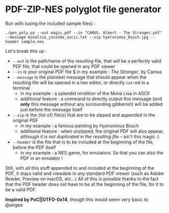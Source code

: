 # PDF-ZIP-NES polyglot file generator
Run with (using the included sample files) : 
```
./gen_poly.py --out magic.pdf --in "CAMUS, Albert - The Stranger.pdf" --message monalisa_joconde_ascii.txt --zip hyeronimus_bosch.jpg --header sample.nes
```

Let's break this up : 
* `--out` is the path/name of the resulting file, that will be a perfectly valid PDF file, that could be opened in any PDF viewer
* `--in` is your original PDF file
	$ in my example : *The Stranger*, by Camus
* `--message` is the plaintext message that should appear when the resulting file will be opened in a hex editor, or directly `cat`-ed in a terminal
	* in my example : a splendid rendition of the Mona Lisa in ASCII
	* additional feature : a command to directly output this message (and **only** this message without any surrounding gibberish) will be added just before the message itself
* `--zip` is the (list of) file(s) that are to be zipped and appended in the original PDF
	* in my example : a famous painting by Hyeronimus Bosch
	* additional feature : when unzipped, the original PDF will also appear, *although it is not duplicated in the resulting file* – ain't this magic :)
* `--header` is the file that is to be included at the beginning of the file, before the PDF itself
	* in my example : a NES game, for emulators. So that you can also the PDF in an emulator !

Still, with all this stuff appended to and included at the beginning of the PDF, it stays valid and viewable in any standard PDF viewer (such as Adobe Reader, Preview on macOS, etc...)
All of this is possible thanks to the fact that the PDF header does not have to be at the beginning of the file, for it to be a valid PDF.

**Inspired by PoC||GTFO-0x14**, though this would seem very basic to @angea
